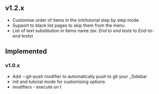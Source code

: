 ## v1.2.x

* Customise order of items in the init/tutorial step by step mode
* Support to black list pages to skip them from the menu
* List of text substitution in items name (ex: _End to end tests_ to _End-to-end tests_) 

## Implemented

### v1.0.x

* Add --git-push modifier to automatically push to git your _Sidebar
* init and tutorial mode for customising options
* modifiers - execute on t
